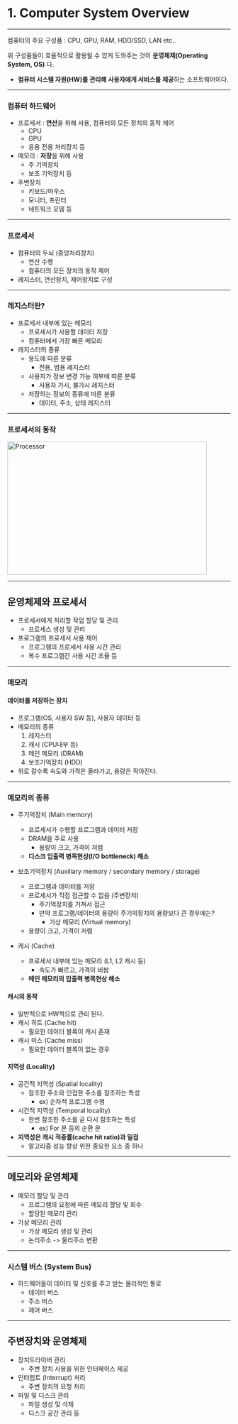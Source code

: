 # 1. Computer System Overview
***
컴퓨터의 주요 구성품 : CPU, GPU, RAM, HDD/SSD, LAN etc..

위 구성품들이 효율적으로 활용될 수 있게 도와주는 것이 **운영체제(Operating System, OS)** 다.

- **컴퓨터 시스템 자원(HW)를 관리해 사용자에게 서비스를 제공**하는 소프트웨어이다.
***
### 컴퓨터 하드웨어
- 프로세서 : **연산**을 위해 사용, 컴퓨터의 모든 장치의 동작 제어
  - CPU
  - GPU
  - 응용 전용 처리장치 등
- 메모리 : **저장**을 위해 사용
  - 주 기억장치
  - 보조 기억장치 등
- 주변장치
  - 키보드/마우스
  - 모니터, 프린터
  - 네트워크 모뎀 등
***
### 프로세서
- 컴퓨터의 두뇌 (중앙처리장치)
  - 연산 수행
  - 컴퓨터의 모든 장치의 동작 제어
- 레지스터, 연산장치, 제어장치로 구성
***
### 레지스터란?
- 프로세서 내부에 있는 메모리
  - 프로세서가 사용할 데이터 저장
  - 컴퓨터에서 가장 빠른 메모리
- 레지스터의 종류
  - 용도에 따른 분류
    - 전용, 범용 레지스터
  - 사용자가 정보 변경 가능 여부에 따른 분류
    - 사용자 가시, 불가시 레지스터
  - 저장하는 정보의 종류에 따른 분류
    - 데이터, 주소, 상태 레지스터
***
### 프로세서의 동작
<img src="C:\Users\qudrh\JavaExercise\Coursera_memo\OS\Lecture1_OperatingSystem\Processor.png" width="450px" height="300px" title="Processor" alt="Processor"></img><br/>
***
## 운영체제와 프로세서
- 프로세서에게 처리할 작업 할당 및 관리
  - 프로세스 생성 및 관리
- 프로그램의 프로세서 사용 제어
  - 프로그램의 프로세서 사용 시간 관리
  - 복수 프로그램간 사용 시간 조율 등
***
### 메모리
#### **데이터를 저장하는 장치**
- 프로그램(OS, 사용자 SW 등), 사용자 데이터 등
- 메모리의 종류
  1. 레지스터
  2. 캐시 (CPU내부 등)
  3. 메인 메모리 (DRAM)
  4. 보조기억장치 (HDD)
- 위로 갈수록 속도와 가격은 올라가고, 용량은 작아진다.
***
### 메모리의 종류
- 주기억장치 (Main memory)
  - 프로세서가 수행할 프로그램과 데이터 저장
  - DRAM을 주로 사용
    - 용량이 크고, 가격이 저렴
  - **디스크 입출력 병목현상(I/O bottleneck) 해소**


- 보조기억장치 (Auxiliary memory / secondary memory / storage)
  - 프로그램과 데이터를 저장
  - 프로세서가 직접 접근할 수 없음 (주변장치)
    - 주기억장치를 거쳐서 접근
    - 만약 프로그램/데이터의 용량이 주기억장치의 용량보다 큰 경우에는?
      - 가상 메모리 (Virtual memory)
  - 용량이 크고, 가격이 저렴


- 캐시 (Cache)
  - 프로세서 내부에 있는 메모리 (L1, L2 캐시 등)
    - 속도가 빠르고, 가격이 비쌈
  - **메인 메모리의 입출력 병목현상 해소**

#### 캐시의 동작
- 일반적으로 HW적으로 관리 된다.
- 캐시 히트 (Cache hit)
  - 필요한 데이터 블록이 캐시 존재
- 캐시 미스 (Cache miss)
  - 필요한 데이터 블록이 없는 경우

#### 지역성 (Locality)
- 공간적 지역성 (Spatial locality)
  - 참조한 주소와 인접한 주소를 참조하는 특성
    - ex) 순차적 프로그램 수행
- 시간적 지역성 (Temporal locality)
  - 한번 참조한 주소를 곧 다시 참조하는 특성
    - ex) For 문 등의 순환 문
- **지역성은 캐시 적중률(cache hit ratio)과 밀접**
  - 알고리즘 성능 향상 위한 중요한 요소 중 하나
***
## 메모리와 운영체제
- 메모리 할당 및 관리
  - 프로그램의 요청에 따른 메모리 할당 및 회수
  - 할당된 메모리 관리
- 가상 메모리 관리
  - 가상 메모리 생성 및 관리
  - 논리주소 -> 물리주소 변환
***
### 시스템 버스 (System Bus)
- 하드웨어들이 데이터 및 신호를 주고 받는 물리적인 통로
  - 데이터 버스
  - 주소 버스
  - 제어 버스
***
## 주변장치와 운영체제
- 장치드라이버 관리
  - 주변 장치 사용을 위한 인터페이스 제공
- 인터럽트 (Interrupt) 처리
  - 주변 장치의 요청 처리
- 파일 및 디스크 관리
  - 파일 생성 및 삭제
  - 디스크 공간 관리 등
